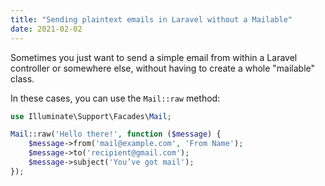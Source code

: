 ```yaml
---
title: "Sending plaintext emails in Laravel without a Mailable"
date: 2021-02-02
---
```

Sometimes you just want to send a simple email from within a Laravel controller or somewhere else, without having to create a whole "mailable" class.

In these cases, you can use the `Mail::raw` method:

```php
use Illuminate\Support\Facades\Mail;

Mail::raw('Hello there!', function ($message) {
    $message->from('mail@example.com', 'From Name');
    $message->to('recipient@gmail.com');
    $message->subject('You’ve got mail');
});
```
